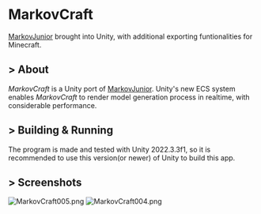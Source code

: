 # MarkovCraft
[MarkovJunior](https://github.com/mxgmn/MarkovJunior) brought into Unity, with additional exporting funtionalities for Minecraft.

## > About
*MarkovCraft* is a Unity port of [MarkovJunior](https://github.com/mxgmn/MarkovJunior). Unity's new ECS system enables *MarkovCraft* to render model generation process in realtime, with considerable performance.

## > Building & Running
The program is made and tested with Unity 2022.3.3f1, so it is recommended to use this version(or newer) of Unity to build this app.

## > Screenshots
![MarkovCraft005.png](https://s2.loli.net/2023/05/09/74Fb6fSqEJdmZp3.png)
![MarkovCraft004.png](https://s2.loli.net/2023/04/21/nNByJIbjTvhmzQL.png)